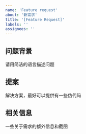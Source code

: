 ```yaml
---
name: 'Feature request'
about: '新需求'
title: '[Feature Request]'
labels: ''
assignees: ''
---
```


## 问题背景

请用简洁的语言描述问题

## 提案

解决方案，最好可以提供有一些伪代码

## 相关信息

一些关于需求的额外信息和截图
